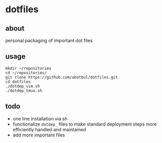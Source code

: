 # dotfiles
## about
personal packaging of important dot files
## usage
```
mkdir ~/repositories
cd ~/repositories/
git clone https://github.com/abutbul/dotfiles.git
cd dotfiles
./dotdep_vim.sh
./dotdep_tmux.sh
```
## todo
* one line installation via sh
* functionalize ```dotdep_``` files to make standard deployment steps more efficiently handled and maintained
* add more important files
